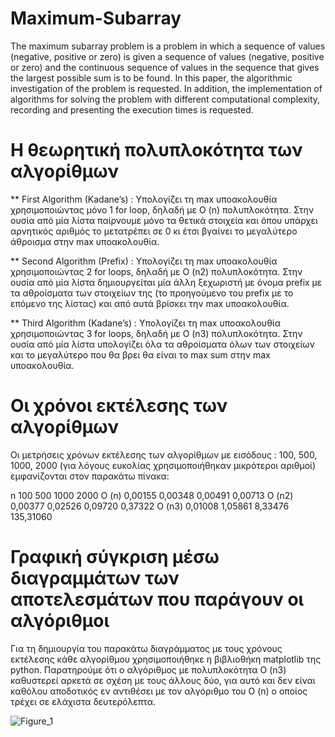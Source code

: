 # Maximum-Subarray
The maximum subarray problem is a problem in which a sequence of values (negative, positive or zero) is given a sequence of values (negative, positive or zero) and the continuous sequence of values in the sequence that gives the largest possible sum is to be found. 
In this paper, the algorithmic investigation of the problem is requested. In addition, the implementation of algorithms for solving the problem with different computational complexity, recording and presenting the execution times is requested.

# Η θεωρητική πολυπλοκότητα των αλγορίθμων

**	First Algorithm (Kadane’s) : Υπολογίζει τη max υποακολουθία χρησιμοποιώντας μόνο 1 for loop, δηλαδή με O (n) πολυπλοκότητα. Στην ουσία από μία λίστα παίρνουμε μόνο τα θετικά στοιχεία και όπου υπάρχει αρνητικός αριθμός το μετατρέπει σε 0 κι έτσι βγαίνει το μεγαλύτερο άθροισμα στην max υποακολουθία.

**	Second Algorithm (Prefix) : Υπολογίζει τη max υποακολουθία χρησιμοποιώντας 2 for loops, δηλαδή με O (n2) πολυπλοκότητα. Στην ουσία από μία λίστα δημιουργείται μία άλλη ξεχωριστή με όνομα prefix με τα αθροίσματα των στοιχείων της (το προηγούμενο του prefix με το επόμενο της λίστας) και από αυτά βρίσκει την max υποακολουθία. 

**	Third Algorithm (Kadane’s) : Υπολογίζει τη max υποακολουθία χρησιμοποιώντας 3 for loops, δηλαδή με O (n3) πολυπλοκότητα. Στην ουσία από μία λίστα υπολογίζει όλα τα αθροίσματα όλων των στοιχείων και το μεγαλύτερο που θα βρει θα είναι το max sum στην max υποακολουθία.


# Οι χρόνοι εκτέλεσης των αλγορίθμων

Οι μετρήσεις χρόνων εκτέλεσης των αλγορίθμων με εισόδους : 100, 500, 1000, 2000 (για λόγους ευκολίας χρησιμοποιήθηκαν μικρότεροι αριθμοί) εμφανίζονται στον παρακάτω πίνακα:

n	      100	      500	      1000	    2000
O (n)	  0,00155	  0,00348	  0,00491	  0,00713
O (n2)	0,00377	  0,02526	  0,09720	  0,37322
O (n3)	0,01008	  1,05861	  8,33476	  135,31060


# Γραφική σύγκριση μέσω διαγραμμάτων των αποτελεσμάτων που παράγουν οι αλγόριθμοι

Για τη δημιουργία του παρακάτω διαγράμματος με τους χρόνους εκτέλεσης κάθε αλγορίθμου χρησιμοποιήθηκε η βιβλιοθήκη matplotlib της python. Παρατηρούμε ότι ο αλγόριθμος με πολυπλοκότητα Ο (n3) καθυστερεί αρκετά σε σχέση με τους άλλους δύο, για αυτό και δεν είναι καθόλου αποδοτικός εν αντιθέσει με τον αλγόριθμο του Ο (n) ο οποίος τρέχει σε ελάχιστα δευτερόλεπτα.

![Figure_1](https://github.com/user-attachments/assets/2ad1f4d9-00c4-472d-834d-59bc6bae204a)
